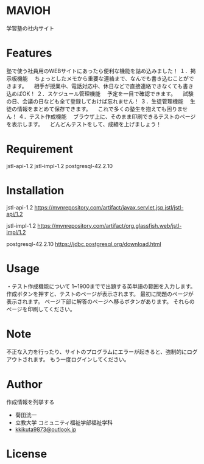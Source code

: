 # MAVIOH

学習塾の社内サイト

# Features

塾で使う社員用のWEBサイトにあったら便利な機能を詰め込みました！
１．掲示板機能
　ちょっとしたメモから重要な連絡まで、なんでも書き込むことができます。
　相手が授業中、電話対応中、休日などで直接連絡できなくても書き込めばOK！
２．スケジュール管理機能
　予定を一目で確認できます。
　試験の日、会議の日なども全て登録しておけば忘れません！
３．生徒管理機能
　生徒の情報をまとめて保存できます。
　これで多くの塾生を抱えても困りません！
４．テスト作成機能
　ブラウザ上に、そのまま印刷できるテストのページを表示します。
　どんどんテストをして、成績を上げましょう！

# Requirement

jstl-api-1.2
jstl-impl-1.2
postgresql-42.2.10

# Installation

jstl-api-1.2
https://mvnrepository.com/artifact/javax.servlet.jsp.jstl/jstl-api/1.2

jstl-impl-1.2
https://mvnrepository.com/artifact/org.glassfish.web/jstl-impl/1.2

postgresql-42.2.10
https://jdbc.postgresql.org/download.html

# Usage

・テスト作成機能について
1~1900までで出題する英単語の範囲を入力します。
作成ボタンを押すと、テストのページが表示されます。
最初に問題のページが表示されます。
ページ下部に解答のページへ移るボタンがあります。
それらのページを印刷してください。

# Note

不正な入力を行ったり、サイトのプログラムにエラーが起きると、強制的にログアウトされます。
もう一度ログインしてください。

# Author

作成情報を列挙する

* 菊田洸一
* 立教大学 コミュニティ福祉学部福祉学科
* kkikuta9873@outlook.jp

# License
